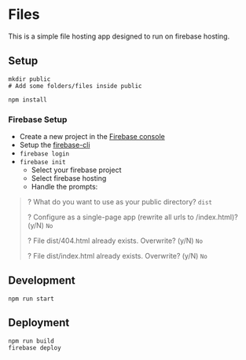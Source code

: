 # Files
This is a simple file hosting app designed to run on firebase hosting.

## Setup
```
mkdir public
# Add some folders/files inside public

npm install
```
### Firebase Setup
 - Create a new project in the [Firebase console](https://console.firebase.google.com/u/0/)
 - Setup the [firebase-cli](https://firebase.google.com/docs/cli)
 - `firebase login`
 - `firebase init`
   - Select your firebase project
   - Select firebase hosting
   - Handle the prompts:

> ? What do you want to use as your public directory? `dist`
>
> ? Configure as a single-page app (rewrite all urls to /index.html)? (y/N) `No`
>
> ? File dist/404.html already exists. Overwrite? (y/N) `No`
>
> ? File dist/index.html already exists. Overwrite? (y/N) `No`


## Development
```
npm run start
```

## Deployment
```
npm run build
firebase deploy
```

